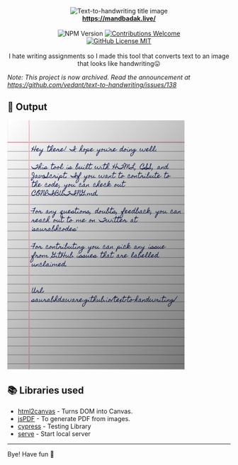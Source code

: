 <p align="center">
<img alt="Text-to-handwriting title image" src="https://camo.githubusercontent.com/67069f80bd5749a7d1977513a325baeb43e39d2dc3f832beaf39f2e59d3d78b8/68747470733a2f2f7265732e636c6f7564696e6172792e636f6d2f736175726162686461776172652f696d6167652f75706c6f61642f775f3430302f76313538363031353039342f73617572616268323031392f746578742d746f2d68616e6477726974696e672d7469746c652e706e67" /> 
<br/><b><a href="https://mandbadak.live/">https://mandbadak.live/</a></b><br/><br/><img alt="NPM Version" src="https://img.shields.io/github/package-json/v/itsvedantz/text-to-handwriting?style=for-the-badge&labelColor=black&logo=npm&color=darkred" /> <a href="#contributing"><img alt="Contributions Welcome" src="https://img.shields.io/badge/contributions-welcome-brightgreen?style=for-the-badge&labelColor=black&logo=github"></a> <br/><a href="https://github.com/itsvedantz/handwriter/blob/master/LICENSE"> <img alt="GitHub License MIT" src="https://img.shields.io/github/license/itsvedantz/text-to-handwriting?style=for-the-badge&labelColor=black&logo=github"> </a></a><br/><br/> I hate writing assignments so I made this tool that converts text to an image that looks like handwriting😛

</p>

*Note: This project is now archived. Read the announcement at https://github.com/vedant/text-to-handwriting/issues/138*

## 🌠 Output

<img width="400" alt="Sample image of output" src="sample.jpeg" />



## 📚 Libraries used

- [html2canvas](https://github.com/niklasvh/html2canvas) - Turns DOM into Canvas.
- [jsPDF](https://github.com/MrRio/jsPDF) - To generate PDF from images.
- [cypress](https://github.com/cypress-io/cypress) - Testing Library
- [serve](https://github.com/zeit/serve) - Start local server

---



Bye!
Have fun 🦄
